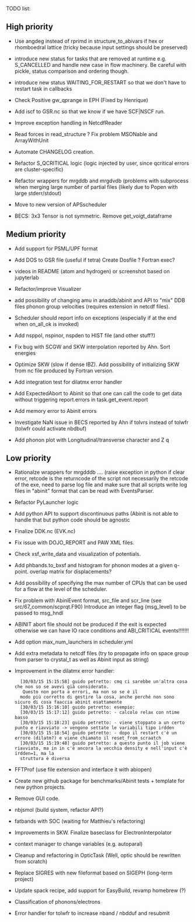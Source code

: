TODO list:

## High priority

* Use angdeg instead of rprimd in structure_to_abivars if hex or rhomboedral lattice
  (tricky because input settings should be preserved)

* introduce new status for tasks that are removed at runtime e.g. S_CANCELLED
  and handle new case in flow machinery. Be careful with pickle, status comparison and ordering though.

* introduce new status WAITING_FOR_RESTART
  so that we don't have to restart task in callbacks

* Check Positive gw_qprange in EPH (Fixed by Henrique)

* Add iscf to GSR.nc so that we know if we have SCF|NSCF run.

* Improve exception handling in NetcdfReader

* Read forces in read_structure ? Fix problem  MSONable and ArrayWithUnit

* Automate CHANGELOG creation.

* Refactor S_QCRITICAL logic (logic injected by user, since qcritical errors are cluster-specific)

* Refactor wrappers for mrgddb and mrgdvdb (problems with subprocess when
  merging large number of partial files (likely due to Popen with large stderr/stdout)

* Move to new version of APSscheduler

* BECS: 3x3 Tensor is not symmetric. Remove get_voigt_dataframe

## Medium priority

* Add support for PSML/UPF format

* Add DOS to GSR file (useful if tetra)  Create Dosfile ? Fortran exec?

* videos in README (atom and hydrogen) or screenshot based on jupyterlab

* Refactor/improve Visualizer

* add possibility of changing amu in anaddb/abinit and API to "mix" DDB files
  phonon group velocities (requires extension in netcdf files).

* Scheduler should report info on exceptions (especially if at the end when on_all_ok is invoked)

* Add nsppol, nspinor, nspden to HIST file (and other stuff?)

* Fix bug with SCGW and SKW interpolation reported by Ahn. Sort energies

* Optimize SKW (slow if dense IBZ). Add possibility of initializing SKW
  from nc file produced by Fortran version.

* Add integration test for dilatmx error handler

* Add ExpectedAbort to Abinit so that one can call the code to get data without triggering
  report.errors in task.get_event.report

* Add memory error to Abinit errors

* Investigate NaN issue in BECS reported by Ahn if tolvrs instead of tolwfr (tolwfr could activate nbdbuf)

* Add phonon plot with Longitudinal/transverse character and Z q

## Low priority

* Rationalze wrappers for mrgdddb .... (raise exception in python if clear error, retcode
  is the returncode of the script not necessarily the retcode of the exe, need to
  parse log file and make sure that all scripts write log files in "abinit" format
  that can be read with EventsParser.

* Refactor PyLauncher logic

* Add python API to support discontinuous paths (Abinit is not able to handle that
  but python code should be agnostic

* Finalize DDK.nc (EVK.nc)

* Fix issue with DOJO_REPORT and PAW XML files.

* Check xsf_write_data and visualization of potentials.

* Add phbands.to_bxsf and histogram for phonon modes at a given q-point.
  overlap matrix for displacements?

* Add possibility of specifying the max number of CPUs that can be used
  for a flow at the level of the scheduler.

* Fix problem with AbiniEvent format, src_file and scr_line (see src/67_common/scprqt.F90)
  Introduce an integer flag (msg_level) to be passed to msg_hndl

* ABINIT abort file should not be produced if the exit is expected otherwise we
  can have IO race conditions and ABI_CRITICAL events!!!!!!!

* Add option max_num_launchers in scheduler.yml

* Add extra metadata to netcdf files (try to propagate info on space group from parser to crystal_t
  as well as Abinit input as string)

* Improvement in the dilatmx error handler:

        [30/03/15 15:15:58] guido petretto: cmq ci sarebbe un'altra cosa che non so se avevi già considerato.
         Questo non porta a errori, ma non so se è il
        modo più corretto di gestire la cosa, anche perché non sono sicuro di cosa faaccia abinit esattamente
        [30/03/15 15:16:10] guido petretto: esempio:
        [30/03/15 15:17:12] guido petretto: - calcolo relax con ntime basso
        [30/03/15 15:18:23] guido petretto: - viene stoppato a un certo punto e riavviato -> vengono settate le variabili tipo irdden
        [30/03/15 15:18:54] guido petretto: - dopo il restart c'è un errore (dilatm?) e viene chiamato il reset_from_scraatch
        [30/03/15 15:19:48] guido petretto: a questo punto il job viene riavviato, ma in in c'è ancora la vecchia density e nell'input c'è irdden=1, ma la
        struttura è diversa

* FFTProf (use file extension and interface it with abiopen)

* Create new github package for benchmarks/Abinit tests + template for new python projects.

* Remove GUI code.

* nbjsmol (build system, refactor API?)

* fatbands with SOC (waiting for Matthieu's refactoring)

* Improvements in SKW. Finalize baseclass for ElectronInterpolator

* context manager to change variables (e.g. autoparal)

* Cleanup and refactoring in OpticTask (Well, optic should be rewritten from scratch)

* Replace SIGRES with new fileformat based on SIGEPH (long-term project)

* Update spack recipe, add support for EasyBuild, revamp homebrew (?)

* Classification of phonons/electrons

* Error handler for tolwfr to increase nband / nbdduf and resubmit
